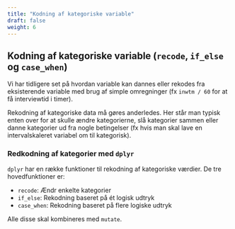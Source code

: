 ```yaml
---
title: "Kodning af kategoriske variable"
draft: false
weight: 6
---
```


## Kodning af kategoriske variable (`recode`, `if_else` og `case_when`)

Vi har tidligere set på hvordan variable kan dannes eller rekodes fra eksisterende variable med brug af simple omregninger (fx `inwtm / 60` for at få interviewtid i timer).

Rekodning af kategoriske data må gøres anderledes. Her står man typisk enten over for at skulle ændre kategorierne, slå kategorier sammen eller danne kategorier ud fra nogle betingelser (fx hvis man skal lave en intervalskaleret variabel om til kategorisk).

### Redkodning af kategorier med `dplyr`

`dplyr` har en række funktioner til rekodning af kategoriske værdier. De tre hovedfunktioner er:
- `recode`: Ændr enkelte kategorier
- `if_else`: Rekodning baseret på ét logisk udtryk
- `case_when`: Rekodning baseret på flere logiske udtryk

Alle disse skal kombineres med `mutate`.